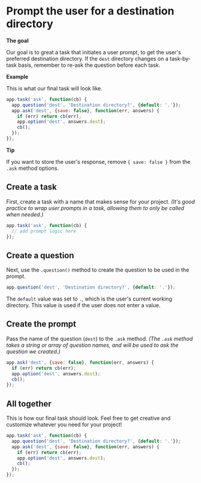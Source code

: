 # Prompt the user for a destination directory

**The goal**

Our goal is to great a task that initiates a user prompt, to get the user's preferred destination directory. If the `dest` directory changes on a task-by-task basis, remember to re-ask the question before each task.

**Example**

This is what our final task will look like. 

```js
app.task('ask', function(cb) {
  app.question('dest', 'Destination directory?', {default: '.'});
  app.ask('dest', {save: false}, function(err, answers) {
    if (err) return cb(err);
    app.option('dest', answers.dest);
    cb();
  });
});
```

**Tip**

If you want to store the user's response, remove `{ save: false }` from the `.ask` method options.

## Create a task

First, create a task with a name that makes sense for your project. _(It's good practice to wrap user prompts in a task, allowing them to only be called when needed.)_

```js
app.task('ask', function(cb) {
  // add prompt logic here
});
```

## Create a question

Next, use the `.question()` method to create the question to be used in the prompt.

```js
app.question('dest', 'Destination directory?', {default: '.'});
```

The `default` value was set to `.`, which is the user's current working directory. This value is used if the user does not enter a value.

## Create the prompt

Pass the name of the question (`dest`) to the `.ask` method. _(The `.ask` method takes a string or array of question names, and will be used to ask the question we created.)_

```js
app.ask('dest', {save: false}, function(err, answers) {
  if (err) return cb(err);
  app.option('dest', answers.dest);
  cb();
});
```

## All together

This is how our final task should look. Feel free to get creative and customize whatever you need for your project!

```js
app.task('ask', function(cb) {
  app.question('dest', 'Destination directory?', {default: '.'});
  app.ask('dest', {save: false}, function(err, answers) {
    if (err) return cb(err);
    app.option('dest', answers.dest);
    cb();
  });
});
```
